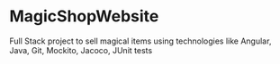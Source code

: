 # MagicShopWebsite
Full Stack project to sell magical items using technologies like Angular, Java, Git, Mockito, Jacoco, JUnit tests
